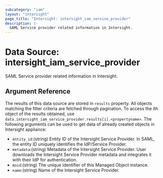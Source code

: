 ```yaml
---
subcategory: "iam"
layout: "intersight"
page_title: "Intersight: intersight_iam_service_provider"
description: |-
  SAML Service provider related information in Intersight.
---
```


# Data Source: intersight_iam_service_provider
SAML Service provider related information in Intersight.
## Argument Reference
The results of this data source are stored in `results` property.
All objects matching the filter criteria are fetched through pagination.
To access the ith object of the results obtained, use `data.intersight_iam_service_provider.results[i].<propertyname>`.
The following arguments can be used to get data of already created objects in Intersight appliance:
* `entity_id`:(string) Entity ID of the Intersight Service Provider. In SAML, the entity ID uniquely identifies the IdP/Service Provider. 
* `metadata`:(string) Metadata of the Intersight Service Provider. User downloads the Intersight Service Provider metadata and integrates it with their IdP for authentication. 
* `moid`:(string) The unique identifier of this Managed Object instance. 
* `name`:(string) Name of the Intersight Service Provider. 
 